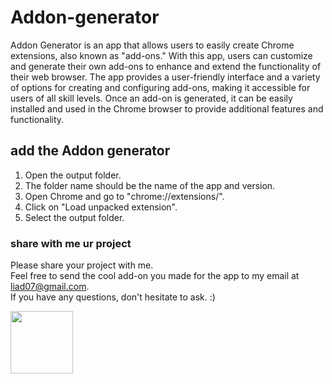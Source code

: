 # Addon-generator
Addon Generator is an app that allows users to easily create Chrome extensions, also known as "add-ons." With this app, users can customize and generate their own add-ons to enhance and extend the functionality of their web browser. The app provides a user-friendly interface and a variety of options for creating and configuring add-ons, making it accessible for users of all skill levels. Once an add-on is generated, it can be easily installed and used in the Chrome browser to provide additional features and functionality.
## add the Addon generator
1) Open the output folder.
2) The folder name should be the name of the app and version.
3) Open Chrome and go to "chrome://extensions/".
4) Click on "Load unpacked extension".
5) Select the output folder.

### share with me ur project
Please share your project with me.                                                                                                                        
Feel free to send the cool add-on you made for the app to my email at liad07@gmail.com.                                                                               
If you have any questions, don't hesitate to ask. :)                                                                                                                         


<img src="https://raw.githubusercontent.com/liad07/Addon-generator/main/logo.ico" width=100 height=100></img>
